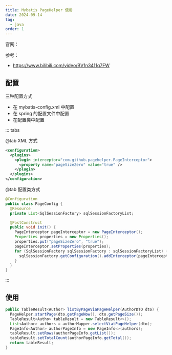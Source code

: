 ```yaml
---
title: Mybatis PageHelper 使用
date: 2024-09-14
tag:
  - java
order: 1
---
```


官网：

参考：

- <https://www.bilibili.com/video/BV1n3411q7FW>

## 配置

三种配置方式

- 在 mybatis-config.xml 中配置
- 在 spring 的配置文件中配置
- 在配置类中配置

::: tabs

@tab XML 方式

```xml title="mybatis-config.xml"
<configuration>
  <plugins>
    <plugin interceptor="com.github.pagehelper.PageInterceptor">
      <property name="pageSizeZero" value="true" />
    </plugin>
  </plugins>
</configuration>
```

@tab 配置类方式

```java
@Configuration
public class PageConfig {
  @Resource
  private List<SqlSessionFactory> sqlSessionFactoryList;

  @PostConstruct
  public void init() {
    PageInterceptor pageInterceptor = new PageInterceptor();
    Properties properties = new Properties();
    properties.put("pageSizeZero", "true");
    pageInterceptor.setProperties(properties);
    for (SqlSessionFactory sqlSessionFactory : sqlSessionFactoryList) {
      sqlSessionFactory.getConfiguration().addInterceptor(pageInterceptor);
    }
  }
}
```

:::

## 使用

```java
public TableResult<Author> listByPageViaPageHelper(AuthorDTO dto) {
  PageHelper.startPage(dto.getPageNow(), dto.getPageSize());
  TableResult<Autho> tableResult = new TableResult<>();
  List<Author> authors = authorMapper.selectViatPageHelper(dto);
  PageInfo<Author> authorPageInfo = new PageInfo<>(authors);
  tableResult.setRows(authorPageInfo.getList());
  tableResult.setTotalCount(authorPageInfo.getTotal());
  return tableResult;
}
```

